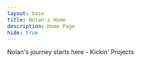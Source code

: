 ```yaml
---
layout: base
title: Nolan's Home 
description: Home Page
hide: true
---
```


Nolan's journey starts here - Kickin' Projects
